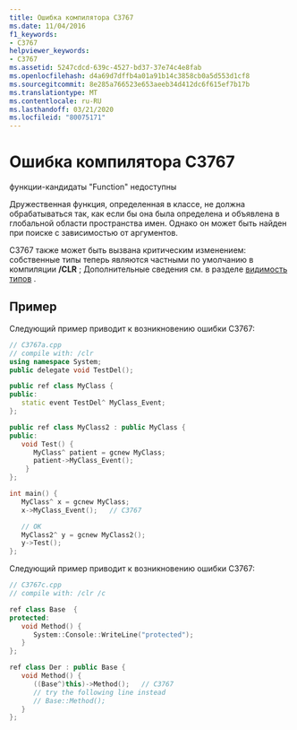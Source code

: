 ```yaml
---
title: Ошибка компилятора C3767
ms.date: 11/04/2016
f1_keywords:
- C3767
helpviewer_keywords:
- C3767
ms.assetid: 5247cdcd-639c-4527-bd37-37e74c4e8fab
ms.openlocfilehash: d4a69d7dffb4a01a91b14c3858cb0a5d553d1cf8
ms.sourcegitcommit: 8e285a766523e653aeeb34d412dc6f615ef7b17b
ms.translationtype: MT
ms.contentlocale: ru-RU
ms.lasthandoff: 03/21/2020
ms.locfileid: "80075171"
---
```

# <a name="compiler-error-c3767"></a>Ошибка компилятора C3767

функции-кандидаты "Function" недоступны

Дружественная функция, определенная в классе, не должна обрабатываться так, как если бы она была определена и объявлена в глобальной области пространства имен. Однако он может быть найден при поиске с зависимостью от аргументов.

C3767 также может быть вызвана критическим изменением: собственные типы теперь являются частными по умолчанию в компиляции **/CLR** ; Дополнительные сведения см. в разделе [видимость типов](../../dotnet/how-to-define-and-consume-classes-and-structs-cpp-cli.md#BKMK_Type_visibility) .

## <a name="example"></a>Пример

Следующий пример приводит к возникновению ошибки C3767:

```cpp
// C3767a.cpp
// compile with: /clr
using namespace System;
public delegate void TestDel();

public ref class MyClass {
public:
   static event TestDel^ MyClass_Event;
};

public ref class MyClass2 : public MyClass {
public:
   void Test() {
      MyClass^ patient = gcnew MyClass;
      patient->MyClass_Event();
    }
};

int main() {
   MyClass^ x = gcnew MyClass;
   x->MyClass_Event();   // C3767

   // OK
   MyClass2^ y = gcnew MyClass2();
   y->Test();
};
```

Следующий пример приводит к возникновению ошибки C3767:

```cpp
// C3767c.cpp
// compile with: /clr /c

ref class Base  {
protected:
   void Method() {
      System::Console::WriteLine("protected");
   }
};

ref class Der : public Base {
   void Method() {
      ((Base^)this)->Method();   // C3767
      // try the following line instead
      // Base::Method();
   }
};
```
